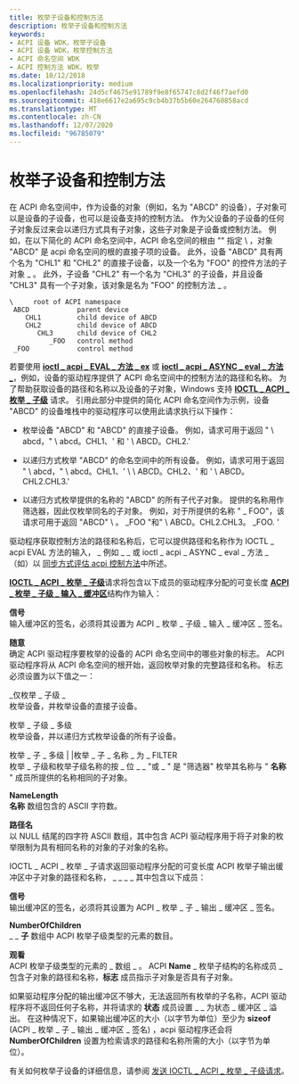 ```yaml
---
title: 枚举子设备和控制方法
description: 枚举子设备和控制方法
keywords:
- ACPI 设备 WDK，枚举子设备
- ACPI 设备 WDK，枚举控制方法
- ACPI 命名空间 WDK
- ACPI 控制方法 WDK，枚举
ms.date: 10/12/2018
ms.localizationpriority: medium
ms.openlocfilehash: 24d5cf4675e91789f9e8f65747c8d2f46f7aefd0
ms.sourcegitcommit: 418e6617e2a695c9cb4b37b5b60e264760858acd
ms.translationtype: MT
ms.contentlocale: zh-CN
ms.lasthandoff: 12/07/2020
ms.locfileid: "96785079"
---
```

# <a name="enumerating-child-devices-and-control-methods"></a>枚举子设备和控制方法


在 ACPI 命名空间中，作为设备的对象（例如，名为 "ABCD" 的设备），子对象可以是设备的子设备，也可以是设备支持的控制方法。 作为父设备的子设备的任何子对象反过来会以递归方式具有子对象，这些子对象是子设备或控制方法。 例如，在以下简化的 ACPI 命名空间中，ACPI 命名空间的根由 "" 指定 \\ ，对象 "ABCD" 是 acpi 命名空间的根的直接子项的设备。 此外，设备 "ABCD" 具有两个名为 "CHL1" 和 "CHL2" 的直接子设备，以及一个名为 "FOO" 的控件方法的子对象 \_ 。 此外，子设备 "CHL2" 有一个名为 "CHL3" 的子设备，并且设备 "CHL3" 具有一个子对象，该对象是名为 "FOO" 的控制方法 \_ 。

```syntax
\     root of ACPI namespace
 ABCD            parent device 
    CHL1         child device of ABCD
    CHL2         child device of ABCD
       CHL3      child device of CHL2
          _FOO   control method
 _FOO            control method
```

若要使用 [**ioctl \_ acpi \_ EVAL \_ 方法 \_ ex**](/windows-hardware/drivers/ddi/acpiioct/ni-acpiioct-ioctl_acpi_eval_method_ex) 或 [**ioctl \_ acpi \_ ASYNC \_ eval \_ 方法 \_**](/windows-hardware/drivers/ddi/acpiioct/ni-acpiioct-ioctl_acpi_async_eval_method_ex)，例如，设备的驱动程序提供了 ACPI 命名空间中的控制方法的路径和名称。 为了帮助获取设备的路径和名称以及设备的子对象，Windows 支持 [**IOCTL \_ ACPI \_ 枚举 \_ 子级**](/windows-hardware/drivers/ddi/acpiioct/ni-acpiioct-ioctl_acpi_enum_children) 请求。 引用此部分中提供的简化 ACPI 命名空间作为示例，设备 "ABCD" 的设备堆栈中的驱动程序可以使用此请求执行以下操作：

-   枚举设备 "ABCD" 和 "ABCD" 的直接子设备。 例如，请求可用于返回 " \\ abcd，" \\ abcd。CHL1、' 和 ' \\ ABCD。CHL2.'

-   以递归方式枚举 "ABCD" 的命名空间中的所有设备。 例如，请求可用于返回 " \\ abcd，" \\ abcd。CHL1、' \ \\ ABCD。CHL2、' 和 ' \\ ABCD。CHL2.CHL3.'

-   以递归方式枚举提供的名称的 "ABCD" 的所有子代子对象。 提供的名称用作筛选器，因此仅枚举同名的子对象。 例如，对于所提供的名称 " \_ FOO"，该请求可用于返回 "ABCD" \\ 。 \_FOO "和" \\ ABCD。CHL2.CHL3。 \_FOO. '

驱动程序获取控制方法的路径和名称后，它可以提供路径和名称作为 IOCTL \_ acpi EVAL 方法的输入， \_ 例如 \_ \_ 或 ioctl \_ acpi \_ ASYNC \_ eval \_ 方法 \_ （如）以 [同步方式评估 acpi 控制方法](evaluating-acpi-control-methods-synchronously.md)中所述。

[**IOCTL \_ ACPI \_ 枚举 \_ 子级**](/windows-hardware/drivers/ddi/acpiioct/ni-acpiioct-ioctl_acpi_enum_children)请求将包含以下成员的驱动程序分配的可变长度 [**ACPI \_ 枚举 \_ 子级 \_ 输入 \_ 缓冲区**](/windows-hardware/drivers/ddi/acpiioct/ns-acpiioct-_acpi_enum_children_input_buffer)结构作为输入：

<a href="" id="signature"></a>**信号**  
输入缓冲区的签名，必须将其设置为 ACPI \_ 枚举 \_ 子级 \_ 输入 \_ 缓冲区 \_ 签名。

<a href="" id="flags"></a>**随意**  
确定 ACPI 驱动程序要枚举的设备的 ACPI 命名空间中的哪些对象的标志。 ACPI 驱动程序将从 ACPI 命名空间的根开始，返回枚举对象的完整路径和名称。 标志必须设置为以下值之一：

<a href="" id="enum-children-immediate-only"></a>\_仅枚举 \_ 子级 \_  
枚举设备，并枚举设备的直接子设备。

<a href="" id="enum-children-multilevel"></a>枚举 \_ 子级 \_ 多级  
枚举设备，并以递归方式枚举设备的所有子设备。

<a href="" id="enum-children-multilevel----enum-children-name-is-filter-"></a>枚举 \_ 子 \_ 多级 | |枚举 \_ 子 \_ 名称 \_ 为 \_ FILTER   
枚举 \_ 子级和枚举子级名称的按 \_ 位 \_ \_ "或 \_ " 是 "筛选器" 枚举其名称与 " **名称** " 成员所提供的名称相同的子对象。

<a href="" id="namelength"></a>**NameLength**  
**名称** 数组包含的 ASCII 字符数。

<a href="" id="name"></a>**路径名**  
以 NULL 结尾的四字符 ASCII 数组，其中包含 ACPI 驱动程序用于将子对象的枚举限制为具有相同名称的对象的子对象的名称。

IOCTL \_ ACPI \_ 枚举 \_ 子请求返回驱动程序分配的可变长度 ACPI 枚举子输出缓冲区中子对象的路径和名称， \_ \_ \_ \_ 其中包含以下成员：

<a href="" id="signature"></a>**信号**  
输出缓冲区的签名，必须将其设置为 ACPI \_ 枚举 \_ 子 \_ 输出 \_ 缓冲区 \_ 签名。

<a href="" id="numberofchildren"></a>**NumberOfChildren**  
\_ \_ **子** 数组中 ACPI 枚举子级类型的元素的数目。

<a href="" id="children"></a>**观看**  
ACPI 枚举子级类型的元素的 \_ 数组 \_ 。 ACPI **Name** \_ 枚举子结构的名称成员 \_ 包含子对象的路径和名称，**标志** 成员指示子对象是否具有子对象。

如果驱动程序分配的输出缓冲区不够大，无法返回所有枚举的子名称，ACPI 驱动程序将不返回任何子名称，并将请求的 **状态** 成员设置 \_ \_ 为状态 \_ 缓冲区 \_ 溢出。 在这种情况下，如果输出缓冲区的大小（以字节为单位）至少为 **sizeof** (ACPI \_ 枚举 \_ 子 \_ 输出 \_ 缓冲区 \_ 签名) ，acpi 驱动程序还会将 **NumberOfChildren** 设置为检索请求的路径和名称所需的大小（以字节为单位）。

有关如何枚举子设备的详细信息，请参阅 [发送 IOCTL \_ ACPI \_ 枚举 \_ 子级请求](sending-an-ioctl-acpi-enum-children-request.md)。
